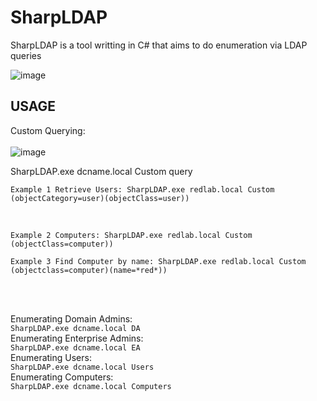 # SharpLDAP
SharpLDAP is a tool writting in C# that aims to do enumeration via LDAP queries

![image](https://user-images.githubusercontent.com/48562581/202061112-e176ce22-894f-43bb-a049-98b39ac648c4.png)

## USAGE

Custom Querying:<br><br>
![image](https://user-images.githubusercontent.com/48562581/202072521-18826f16-ce6a-46f0-bc25-62e56ddff289.png)

SharpLDAP.exe dcname.local Custom query<br>
```
Example 1 Retrieve Users: SharpLDAP.exe redlab.local Custom (objectCategory=user)(objectClass=user))
```
<br>

```
Example 2 Computers: SharpLDAP.exe redlab.local Custom (objectClass=computer))
```

```
Example 3 Find Computer by name: SharpLDAP.exe redlab.local Custom (objectclass=computer)(name=*red*))
```
<br>
<br>

Enumerating Domain Admins:<br>
``
SharpLDAP.exe dcname.local DA
``
<br>
Enumerating Enterprise Admins:<br>
``
SharpLDAP.exe dcname.local EA
``
<br>
Enumerating Users:<br>
``
SharpLDAP.exe dcname.local Users
``
<br>
Enumerating Computers:<br>
``
SharpLDAP.exe dcname.local Computers
``
